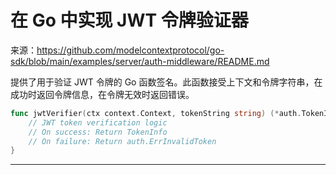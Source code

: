 # 在 Go 中实现 JWT 令牌验证器

来源：https://github.com/modelcontextprotocol/go-sdk/blob/main/examples/server/auth-middleware/README.md

提供了用于验证 JWT 令牌的 Go 函数签名。此函数接受上下文和令牌字符串，在成功时返回令牌信息，在令牌无效时返回错误。

```Go
func jwtVerifier(ctx context.Context, tokenString string) (*auth.TokenInfo, error) {
    // JWT token verification logic
    // On success: Return TokenInfo
    // On failure: Return auth.ErrInvalidToken
}
```

--------------------------------
